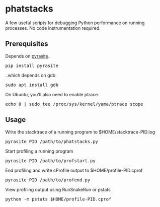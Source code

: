 # phatstacks
A few useful scripts for debugging Python performance on running processes. No code instrumentation required.
## Prerequisites
Depends on  [pyrasite](pyrasite.com).
<pre>pip install pyrasite</pre>
..which depends on gdb.
<pre>sudo apt install gdb</pre>
On Ubuntu, you'll also need to enable ptrace.
<pre>echo 0 | sudo tee /proc/sys/kernel/yama/ptrace_scope</pre>

## Usage
Write the stacktrace of a running program to $HOME/stacktrace-PID.log
<pre>pyrasite PID /path/to/phatstacks.py</pre>
Start profiling a running program
<pre>pyrasite PID /path/to/profstart.py</pre>
End profiling and write cProfile output to $HOME/profile-PID.cprof
<pre>pyrasite PID /path/to/profend.py</pre>
View profiling output using RunSnakeRun or pstats
<pre>python -m pstats $HOME/profile-PID.cprof</pre>